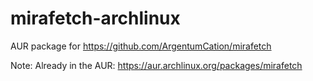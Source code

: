 # mirafetch-archlinux
AUR package for https://github.com/ArgentumCation/mirafetch

Note: Already in the AUR: https://aur.archlinux.org/packages/mirafetch
